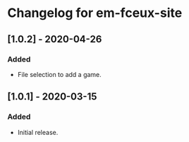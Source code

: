 # Changelog for em-fceux-site

## [1.0.2] - 2020-04-26

### Added

- File selection to add a game.

## [1.0.1] - 2020-03-15

### Added

- Initial release.
